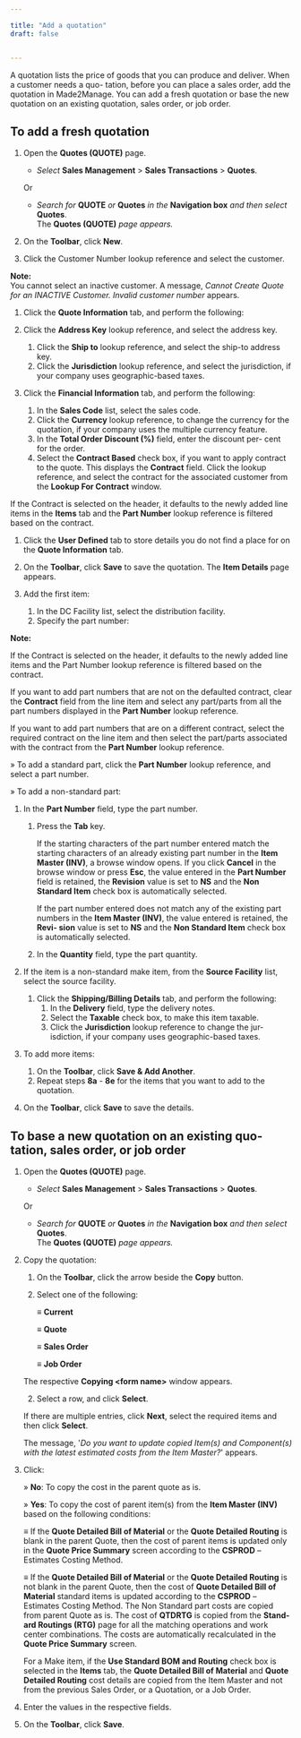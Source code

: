 ```yaml
---

title: "Add a quotation"
draft: false


---
```


A quotation lists the price of goods that you can produce and deliver. When a customer needs a quo- tation, before you can place a sales order, add the quotation in Made2Manage. You can add a fresh quotation or base the new quotation on an existing quotation, sales order, or job order.

## To add a fresh quotation

1.  Open the **Quotes (QUOTE)** page.

    -  *Select* **Sales Management** > **Sales Transactions** > **Quotes**.

    Or

    -  *Search for* **QUOTE** *or* **Quotes** *in the* **Navigation box** *and then select* **Quotes**. <br>The **Quotes (QUOTE)** *page appears.*
2.  On the **Toolbar**, click **New**.

3.  Click the Customer Number lookup reference and select the customer.

**Note:**   
You cannot select an inactive customer. A message, *Cannot Create Quote for an INACTIVE Customer. Invalid customer number* appears.

1.  Click the **Quote Information** tab, and perform the following:

2.  Click the **Address Key** lookup reference, and select the address key.
    1.  Click the **Ship to** lookup reference, and select the ship-to address key.
    2.  Click the **Jurisdiction** lookup reference, and select the jurisdiction, if your company uses geographic-based taxes.
3.  Click the **Financial Information** tab, and perform the following:
    1.  In the **Sales Code** list, select the sales code.
    2.  Click the **Currency** lookup reference, to change the currency for the quotation, if your company uses the multiple currency feature.
    3.  In the **Total Order Discount (%)** field, enter the discount per- cent for the order.
    4.  Select the **Contract Based** check box, if you want to apply contract to the quote. This displays the **Contract** field. Click the lookup reference, and select the contract for the associated customer from the **Lookup For Contract** window.

If the Contract is selected on the header, it defaults to the newly added line items in the **Items** tab and the **Part Number** lookup reference is filtered based on the contract.

1.  Click the **User Defined** tab to store details you do not find a place for on the **Quote Information** tab.

2.  On the **Toolbar**, click **Save** to save the quotation. The **Item Details** page appears.

3.  Add the first item:
    1.  In the DC Facility list, select the distribution facility.
    2.  Specify the part number:

**Note:**

If the Contract is selected on the header, it defaults to the newly added line items and the Part Number lookup reference is filtered based on the contract.

If you want to add part numbers that are not on the defaulted contract, clear the **Contract** field from the line item and select any part/parts from all the part numbers displayed in the **Part Number** lookup reference.

If you want to add part numbers that are on a different contract, select the required contract on the line item and then select the part/parts associated with the contract from the **Part Number** lookup reference.

» To add a standard part, click the **Part Number** lookup reference, and select a part number.

» To add a non-standard part:

1.  In the **Part Number** field, type the part number.
    1.  Press the **Tab** key.

        If the starting characters of the part number entered match the starting characters of an already existing part number in the **Item Master (INV)**, a browse window opens. If you click **Cancel** in the browse window or press **Esc**, the value entered in the **Part Number** field is retained, the **Revision** value is set to **NS** and the **Non Standard Item** check box is automatically selected.

        If the part number entered does not match any of the existing part numbers in the **Item Master (INV)**, the value entered is retained, the **Revi- sion** value is set to **NS** and the **Non Standard Item** check box is automatically selected.

    2.  In the **Quantity** field, type the part quantity.
2.  If the item is a non-standard make item, from the **Source Facility** list, select the source facility.

    1.  Click the **Shipping/Billing Details** tab, and perform the following:
        1.  In the **Delivery** field, type the delivery notes.
        2.  Select the **Taxable** check box, to make this item taxable.
        3.  Click the **Jurisdiction** lookup reference to change the jur- isdiction, if your company uses geographic-based taxes.
2.  To add more items:
    1.  On the **Toolbar**, click **Save & Add Another**.
    2.  Repeat steps **8a** - **8e** for the items that you want to add to the quotation.
3.  On the **Toolbar**, click **Save** to save the details.

## To base a new quotation on an existing quo- tation, sales order, or job order

1.  Open the **Quotes (QUOTE)** page.
    
    -  *Select* **Sales Management** > **Sales Transactions** > **Quotes**.

    Or

    -  *Search for* **QUOTE** *or* **Quotes** *in the* **Navigation box** *and then select* **Quotes**. <br>The **Quotes (QUOTE)** *page appears.*

2.  Copy the quotation:

    1.  On the **Toolbar**, click the arrow beside the **Copy** button.

    2.  Select one of the following:

        ≡ **Current**

        ≡ **Quote**

        ≡ **Sales Order**

        ≡ **Job Order**

    The respective **Copying \<form name>** window appears.

    2.  Select a row, and click **Select**.

    If there are multiple entries, click **Next**, select the required items and then click **Select**.

    The message, '*Do you want to update copied Item(s) and Component(s) with the latest estimated costs from the Item Master?*' appears.

3.  Click:

    » **No**: To copy the cost in the parent quote as is.

    » **Yes**: To copy the cost of parent item(s) from the **Item Master (INV)** based on the following conditions:

    ≡ If the **Quote Detailed Bill of Material** or the **Quote Detailed Routing** is blank in the parent Quote, then the cost of parent items is updated only in the **Quote Price Summary** screen according to the **CSPROD** – Estimates Costing Method.

    ≡ If the **Quote Detailed Bill of Material** or the **Quote Detailed Routing** is not blank in the parent Quote, then the cost of **Quote Detailed Bill of Material** standard items is updated according to the **CSPROD** – Estimates Costing Method. The Non Standard part costs are copied from parent Quote as is. The cost of **QTDRTG** is copied from the **Stand- ard Routings (RTG)** page for all the matching operations and work center combinations. The costs are automatically recalculated in the **Quote Price Summary** screen.

    For a Make item, if the **Use Standard BOM and Routing** check box is selected in the **Items** tab, the **Quote Detailed Bill of Material** and **Quote Detailed Routing** cost details are copied from the Item Master and not from the previous Sales Order, or a Quotation, or a Job Order.

4.  Enter the values in the respective fields.

5.  On the **Toolbar**, click **Save**.
